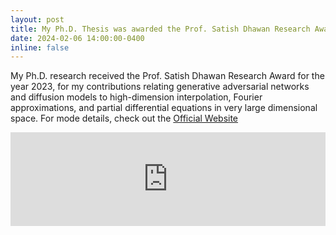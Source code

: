 ```yaml
---
layout: post
title: My Ph.D. Thesis was awarded the Prof. Satish Dhawan Research Award 2023!
date: 2024-02-06 14:00:00-0400
inline: false
---
```


My Ph.D. research received the Prof. Satish Dhawan Research Award for the year 2023, for my contributions relating generative adversarial networks and diffusion models to high-dimension interpolation, Fourier approximations, and partial differential equations in very large dimensional space. For mode details, check out the [Official Website](https://odaa.iisc.ac.in/prof-satish-dhawan-research-award/) <br>

<iframe src="https://www.linkedin.com/embed/feed/update/urn:li:share:7160941834628677633" width="100%" height=absolute frameborder="0" allowfullscreen="" title="Embedded post"></iframe>

<!-- <blockquote class="twitter-tweet"  data-theme="dark"><p lang="en" dir="ltr">Siddarth Asokan wins the Prof. Satish Dhawan Research Award for the most impactful research in the area of advanced computer and communication systems! Congratulations Dr <a href="https://twitter.com/Siddarth95?ref_src=twsrc%5Etfw">@Siddarth95</a>! <a href="https://twitter.com/SpectrumLabIISc/status/1754909650380849367">pic.twitter.com/cPGa9QXgb5</a></p>&mdash; Spectrum Lab (@SpectrumLabIISc) <a href="https://twitter.com/SpectrumLabIISc/status/1754909650380849367?ref_src=twsrc%5Etfw">February 6, 2024</a></blockquote> <script async src="https://platform.twitter.com/widgets.js" charset="utf-8"></script> -->
